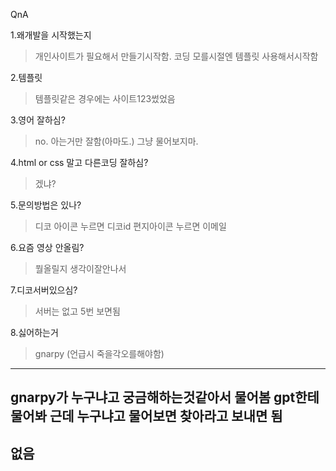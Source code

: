 




















































QnA

1.왜개발을 시작했는지
>개인사이트가 필요해서 만들기시작함.
코딩 모를시절엔 템플릿 사용해서시작함

2.템플릿
>템플릿같은 경우에는 사이트123썼었음

3.영어 잘하심?
>no. 아는거만 잘함(아마도.) 그냥 물어보지마.

4.html or css 말고 다른코딩 잘하심?
>겠냐?

5.문의방법은 있나?
>디코 아이콘 누르면 디코id 편지아이콘 누르면 이메일

6.요즘 영상 안올림?
>뭘올릴지 생각이잘안나서

7.디코서버있으심?
>서버는 없고 5번 보면됨

8.싫어하는거
>gnarpy (언급시 죽을각오를해야함)
----------------
gnarpy가 누구냐고 궁금해하는것같아서 물어봄
gpt한테 물어봐 근데 누구냐고 물어보면 찾아라고 보내면 됨
----------------
없음
----------------
